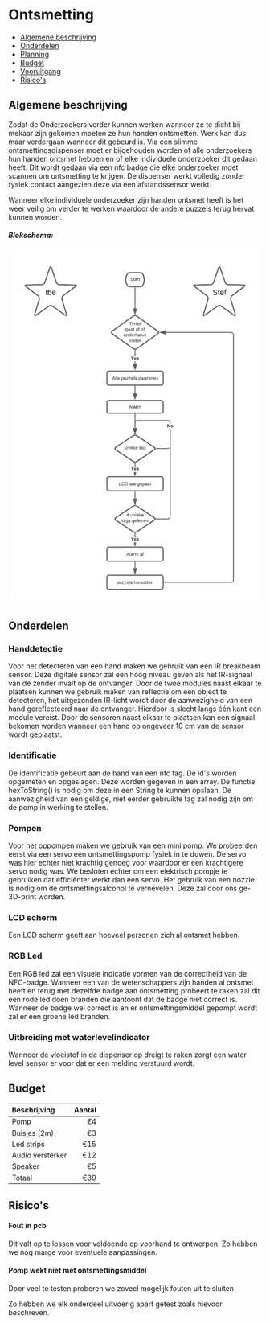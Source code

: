 # Ontsmetting

<!-- no toc -->
- [Algemene beschrijving](#algemene-beschrijving)
- [Onderdelen](#onderdelen)
- [Planning](planning.md)
- [Budget](#budget)
- [Vooruitgang](vooruitgang.md)
- [Risico's](#risicos)





## Algemene beschrijving

Zodat de Onderzoekers verder kunnen werken wanneer ze te dicht bij mekaar zijn gekomen moeten ze hun handen ontsmetten. Werk kan dus maar verdergaan wanneer dit gebeurd is.
Via een slimme ontsmettingsdispenser moet er bijgehouden worden of alle onderzoekers hun handen ontsmet hebben en of elke individuele onderzoeker dit gedaan heeft. Dit wordt gedaan via een nfc badge die elke onderzoeker moet scannen om ontsmetting te krijgen. De dispenser werkt volledig zonder fysiek contact aangezien deze via een afstandssensor werkt.

Wanneer elke individuele onderzoeker zijn handen ontsmet heeft is het weer veilig om verder te werken waardoor de andere puzzels terug hervat kunnen worden.

##### Blokschema:
![Blokschema](blokschema.png)

## Onderdelen

### Handdetectie

Voor het detecteren van een hand maken we gebruik van een IR breakbeam sensor. Deze digitale sensor zal een hoog niveau geven als het IR-signaal van de zender invalt op de ontvanger. Door de twee modules naast elkaar te plaatsen kunnen we gebruik maken van reflectie om een object te detecteren, het uitgezonden IR-licht wordt door de aanwezigheid van een hand gereflecteerd naar de ontvanger. Hierdoor is slecht langs één kant een module vereist. Door de sensoren naast elkaar te plaatsen kan een signaal bekomen worden wanneer een hand op ongeveer 10 cm van de sensor wordt geplaatst. 

### Identificatie

De identificatie gebeurt aan de hand van een nfc tag. De id's worden opgemeten en opgeslagen. Deze worden gegeven in een array. De functie hexToString() is nodig om deze in een String te kunnen opslaan. De aanwezigheid van een geldige, niet eerder gebruikte tag zal nodig zijn om de pomp in werking te stellen.

### Pompen

Voor het oppompen maken we gebruik van een mini pomp. We probeerden eerst via een servo een ontsmettingspomp fysiek in te duwen. De servo was hier echter niet krachtig genoeg voor waardoor er een krachtigere servo nodig was. We besloten echter om een elektrisch pompje te gebruiken dat efficiënter werkt dan een servo. Het gebruik van een nozzle is nodig om de ontsmettingsalcohol te vernevelen. Deze zal door ons ge-3D-print worden.

### LCD scherm

Een LCD scherm geeft aan hoeveel personen zich al ontsmet hebben. 

### RGB Led

Een RGB led zal een visuele indicatie vormen van de correctheid van de NFC-badge. Wanneer een van de wetenschappers zijn handen al ontsmet heeft en terug met dezelfde badge aan ontsmetting probeert te raken zal dit een rode led doen branden die aantoont dat de badge niet correct is. Wanneer de badge wel correct is en er ontsmettingsmiddel gepompt wordt zal er een groene led branden.

### Uitbreiding met waterlevelindicator 

Wanneer de vloeistof in de dispenser op dreigt te raken zorgt een water level sensor er voor dat er een melding verstuurd wordt.


## Budget

| Beschrijving  | Aantal        | 
| :------------- |-------------:|
| Pomp     | €4 |
| Buisjes (2m)    | €3      |
| Led strips | €15      |
| Audio versterker |    €12    |
|Speaker| €5|
|Totaal|€39|


## Risico's

#### Fout in pcb

Dit valt op te lossen voor voldoende op voorhand te ontwerpen. Zo hebben we nog marge voor eventuele aanpassingen.

#### Pomp wekt niet met ontsmettingsmiddel

Door veel te testen proberen we zoveel mogelijk fouten uit te sluiten

Zo hebben we elk onderdeel uitvoerig apart getest zoals hievoor beschreven.
